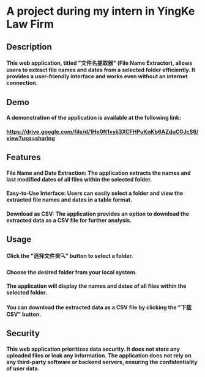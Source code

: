 # A project during my intern in YingKe Law Firm
## Description
#### This web application, titled "文件名提取器" (File Name Extractor), allows users to extract file names and dates from a selected folder efficiently. It provides a user-friendly interface and works even without an internet connection.

## Demo
#### A demonstration of the application is available at the following link:
#### https://drive.google.com/file/d/1He0ft1xyij3XCFHPuKnKb6AZduC0JcS6/view?usp=sharing

## Features
#### File Name and Date Extraction: The application extracts the names and last modified dates of all files within the selected folder.
#### Easy-to-Use Interface: Users can easily select a folder and view the extracted file names and dates in a table format.
#### Download as CSV: The application provides an option to download the extracted data as a CSV file for further analysis.

## Usage
#### Click the "选择文件夹🔍" button to select a folder.
#### Choose the desired folder from your local system.
#### The application will display the names and dates of all files within the selected folder.
#### You can download the extracted data as a CSV file by clicking the "下载CSV" button.

## Security
#### This web application prioritizes data security. It does not store any uploaded files or leak any information. The application does not rely on any third-party software or backend servers, ensuring the confidentiality of user data.
